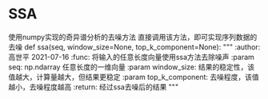 # SSA
使用numpy实现的奇异谱分析的去噪方法
直接调用该方法，即可实现序列数据的去噪
def ssa(seq, window_size=None, top_k_component=None):
    """
    :author: 高世平 2021-07-16
    :func: 将输入的任意长度向量使用ssa方法去除噪声
    :param seq: np.ndarray 任意长度的一维向量
    :param window_size: 结果的稳定性，该值越大，计算量越大，但结果更稳定
    :param top_k_component: 去噪程度，该值越小，去噪程度越高
    :return: 经过ssa去噪后的结果
    """
